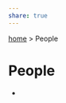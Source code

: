 ```yaml
---  
share: true  
---  
```

[ home](/index.md) > People  
# People  
<div><ul class="dataview list-view-ul"><li><span></span></li></ul></div>  
